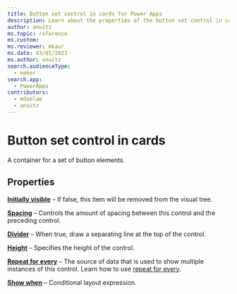 ```yaml
---
title: Button set control in cards for Power Apps
description: Learn about the properties of the button set control in cards for Power Apps.
author: anuitz
ms.topic: reference
ms.custom: 
ms.reviewer: mkaur
ms.date: 03/01/2023
ms.author: anuitz
search.audienceType:
  - maker
search.app:
  - PowerApps
contributors:
  - mduelae
  - anuitz
---
```


# Button set control in cards

A container for a set of button elements.

## Properties

**[Initially visible](control-reference.md#i)** – If false, this item will be removed from the visual tree.

**[Spacing](control-reference.md#s)** – Controls the amount of spacing between this control and the preceding control.

**[Divider](control-reference.md#d)** – When true, draw a separating line at the top of the control.

**[Height](control-reference.md#h)** – Specifies the height of the control.

**[Repeat for every](control-reference.md#r)** – The source of data that is used to show multiple instances of this control. Learn how to use [repeat for every](/control-reference.md#r).

**[Show when](control-reference.md#s)** – Conditional layout expression.
